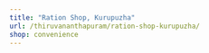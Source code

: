 ```yaml
---
title: "Ration Shop, Kurupuzha"
url: /thiruvananthapuram/ration-shop-kurupuzha/
shop: convenience
---
```

